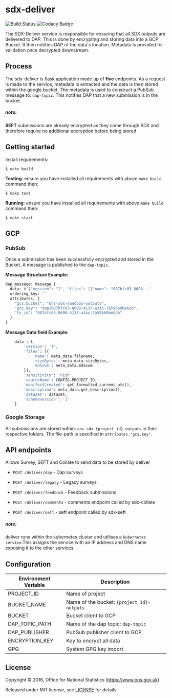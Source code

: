 # sdx-deliver
[![Build Status](https://github.com/ONSdigital/sdx-deliver/workflows/Build/badge.svg)](https://github.com/ONSdigital/sdx-deliver) [![Codacy Badge](https://api.codacy.com/project/badge/Grade/0d8f1899b0054322b9d0ec8f2bd62d86)](https://www.codacy.com/app/ons-sdc/sdx-deliver?utm_source=github.com&amp;utm_medium=referral&amp;utm_content=ONSdigital/sdx-deliver&amp;utm_campaign=Badge_Grade)
 
The SDX-Deliver service is responsible for ensuring that all SDX outputs are delivered to DAP. This is done by
encrypting and storing data into a GCP Bucket. It then notifies DAP of the data's location. Metadata is provided for
validation once decrypted downstream.

## Process

The sdx-deliver is flask application made up of **five** endpoints. As a request is made to the service, metadata 
is extracted and the data is then stored within the google bucket. The metadata is used to 
construct a PubSub message to: `dap-topic`. This notifies DAP that a new submission is in the bucket.
##### note:
**SEFT** submissions are already encrypted as they come through SDX and therefore require no additional encryption 
before being stored

## Getting started

Install requirements:
```shell
$ make build
```

**Testing**:
ensure you have installed all requirements with above `make build` command then:
```shell
$ make test
```

**Running**:
ensure you have installed all requirements with above `make build` command then:
```shell
$ make start
```

## GCP

### PubSub

Once a submission has been successfully encrypted and stored in the Bucket. A message is published to the `dap-topic`.

**Message Structure Example:**
```python
dap_message: Message {
  data: b'{"version": "1", "files": [{"name": "087bfc03-8698...'
  ordering_key: ''
  attributes: {
    "gcs.bucket": "ons-sdx-sandbox-outputs",
    "gcs.key": "dap/087bfc03-8698-4137-a3ac-7a596b9beb2b",
    "tx_id": "087bfc03-8698-4137-a3ac-7a596b9beb2b"
  }
}
```
**Message Data field Example:**
```python
    data : {
        'version': '1',
        'files': [{
            'name': meta_data.filename,
            'sizeBytes': meta_data.sizeBytes,
            'md5sum': meta_data.md5sum
        }],
        'sensitivity': 'High',
        'sourceName': CONFIG.PROJECT_ID,
        'manifestCreated': get_formatted_current_utc(),
        'description': meta_data.get_description(),
        'dataset': dataset,
        'schemaversion': '1'
    }
```

### Google Storage

All submissions are stored within: `ons-sdx-{project_id}-outputs` in their respective folders. The file-path is
specified in `attributes."gcs.key"`.

## API endpoints

Allows Survey, SEFT and Collate to send data to be stored by deliver

* `POST /deliver/dap` - Dap surveys

* `POST /deliver/legacy` - Legacy surveys

* `POST /deliver/feedback` - Feedback submissions

* `POST /deliver/comments` - comments endpoint called by sdx-collate

* `POST /deliver/seft` - seft endpoint called by sdx-seft

##### note: 
deliver runs within the kubernetes cluster and utilises a `kubernetes service`.This assigns the service with an IP 
address and DNS name exposing it to the other services.

## Configuration
| Environment Variable    | Description
|-------------------------|------------------------------------
| PROJECT_ID              | Name of project
| BUCKET_NAME             | Name of the bucket: `{project_id}-outputs`
| BUCKET                  | Bucket client to GCP
| DAP_TOPIC_PATH          | Name of the dap topic: `dap-topic`
| DAP_PUBLISHER           | PubSub publisher client to GCP
| ENCRYPTION_KEY          | Key to encrypt all data
| GPG                     | System GPG key import

## License

Copyright © 2016, Office for National Statistics (https://www.ons.gov.uk)

Released under MIT license, see [LICENSE](LICENSE) for details.
